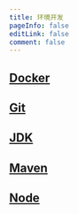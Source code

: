 ```yaml
---
title: 环境开发
pageInfo: false
editLink: false
comment: false
---
```



## [Docker](./Docker.md)

## [Git](./Git.md)

## [JDK](./JDK.md)

## [Maven](./Maven.md)

## [Node](./Nodejs.md)
